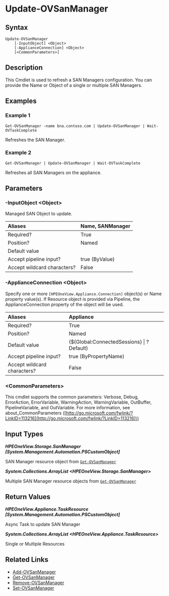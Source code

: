 ﻿---
description: Refresh SAN Manager and it"s configuration.
---

# Update-OVSanManager

## Syntax

```text
Update-OVSanManager
    [-InputObject] <Object>
    [-ApplianceConnection] <Object>
    [<CommonParameters>]
```

## Description

This Cmdlet is used to refresh a SAN Managers configuration.  You can provide the Name or Object of a single or multiple SAN Managers.

## Examples

###  Example 1 

```text
Get-OVSanManager -name bna.contoso.com | Update-OVSanManager | Wait-OVTaskComplete
```

Refreshes the SAN Manager.

###  Example 2 

```text
Get-OVSanManager | Update-OVSanManager | Wait-OVTaskComplete
```

Refreshes all SAN Managers on the appliance.

## Parameters

### -InputObject &lt;Object&gt;

Managed SAN Object to update.

| Aliases | Name, SANManager |
| :--- | :--- |
| Required? | True |
| Position? | Named |
| Default value |  |
| Accept pipeline input? | true (ByValue) |
| Accept wildcard characters? | False |

### -ApplianceConnection &lt;Object&gt;

Specify one or more `[HPEOneView.Appliance.Connection]` object(s) or Name property value(s). If Resource object is provided via Pipeline, the ApplianceConnection property of the object will be used.

| Aliases | Appliance |
| :--- | :--- |
| Required? | True |
| Position? | Named |
| Default value | (${Global:ConnectedSessions} &vert; ? Default) |
| Accept pipeline input? | true (ByPropertyName) |
| Accept wildcard characters? | False |

### &lt;CommonParameters&gt;

This cmdlet supports the common parameters: Verbose, Debug, ErrorAction, ErrorVariable, WarningAction, WarningVariable, OutBuffer, PipelineVariable, and OutVariable. For more information, see about\_CommonParameters \([http://go.microsoft.com/fwlink/?LinkID=113216](http://go.microsoft.com/fwlink/?LinkID=113216)\)

## Input Types

_**HPEOneView.Storage.SanManager [System.Management.Automation.PSCustomObject]**_

SAN Manager resource object from [`Get-OVSanManager`](get-ovsanmanager.md)

_**System.Collections.ArrayList <HPEOneView.Storage.SanManager>**_

Multiple SAN Manager resource objects from [`Get-OVSanManager`](get-ovsanmanager.md)

## Return Values

_**HPEOneView.Appliance.TaskResource [System.Management.Automation.PSCustomObject]**_

Async Task to update SAN Manager

_**System.Collections.ArrayList <HPEOneView.Appliance.TaskResource>**_

Single or Multiple Resources

## Related Links

* [Add-OVSanManager](add-ovsanmanager.md)
* [Get-OVSanManager](get-ovsanmanager.md)
* [Remove-OVSanManager](remove-ovsanmanager.md)
* [Set-OVSanManager](set-ovsanmanager.md)
